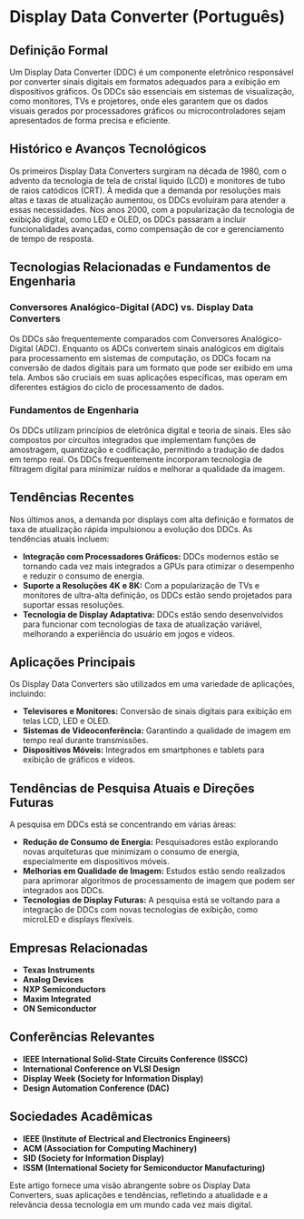 # Display Data Converter (Português)

## Definição Formal

Um Display Data Converter (DDC) é um componente eletrônico responsável por converter sinais digitais em formatos adequados para a exibição em dispositivos gráficos. Os DDCs são essenciais em sistemas de visualização, como monitores, TVs e projetores, onde eles garantem que os dados visuais gerados por processadores gráficos ou microcontroladores sejam apresentados de forma precisa e eficiente.

## Histórico e Avanços Tecnológicos

Os primeiros Display Data Converters surgiram na década de 1980, com o advento da tecnologia de tela de cristal líquido (LCD) e monitores de tubo de raios catódicos (CRT). À medida que a demanda por resoluções mais altas e taxas de atualização aumentou, os DDCs evoluíram para atender a essas necessidades. Nos anos 2000, com a popularização da tecnologia de exibição digital, como LED e OLED, os DDCs passaram a incluir funcionalidades avançadas, como compensação de cor e gerenciamento de tempo de resposta.

## Tecnologias Relacionadas e Fundamentos de Engenharia

### Conversores Analógico-Digital (ADC) vs. Display Data Converters

Os DDCs são frequentemente comparados com Conversores Analógico-Digital (ADC). Enquanto os ADCs convertem sinais analógicos em digitais para processamento em sistemas de computação, os DDCs focam na conversão de dados digitais para um formato que pode ser exibido em uma tela. Ambos são cruciais em suas aplicações específicas, mas operam em diferentes estágios do ciclo de processamento de dados.

### Fundamentos de Engenharia

Os DDCs utilizam princípios de eletrônica digital e teoria de sinais. Eles são compostos por circuitos integrados que implementam funções de amostragem, quantização e codificação, permitindo a tradução de dados em tempo real. Os DDCs frequentemente incorporam tecnologia de filtragem digital para minimizar ruídos e melhorar a qualidade da imagem.

## Tendências Recentes

Nos últimos anos, a demanda por displays com alta definição e formatos de taxa de atualização rápida impulsionou a evolução dos DDCs. As tendências atuais incluem:

- **Integração com Processadores Gráficos:** DDCs modernos estão se tornando cada vez mais integrados a GPUs para otimizar o desempenho e reduzir o consumo de energia.
- **Suporte a Resoluções 4K e 8K:** Com a popularização de TVs e monitores de ultra-alta definição, os DDCs estão sendo projetados para suportar essas resoluções.
- **Tecnologia de Display Adaptativa:** DDCs estão sendo desenvolvidos para funcionar com tecnologias de taxa de atualização variável, melhorando a experiência do usuário em jogos e vídeos.

## Aplicações Principais

Os Display Data Converters são utilizados em uma variedade de aplicações, incluindo:

- **Televisores e Monitores:** Conversão de sinais digitais para exibição em telas LCD, LED e OLED.
- **Sistemas de Videoconferência:** Garantindo a qualidade de imagem em tempo real durante transmissões.
- **Dispositivos Móveis:** Integrados em smartphones e tablets para exibição de gráficos e vídeos.

## Tendências de Pesquisa Atuais e Direções Futuras

A pesquisa em DDCs está se concentrando em várias áreas:

- **Redução de Consumo de Energia:** Pesquisadores estão explorando novas arquiteturas que minimizam o consumo de energia, especialmente em dispositivos móveis.
- **Melhorias em Qualidade de Imagem:** Estudos estão sendo realizados para aprimorar algoritmos de processamento de imagem que podem ser integrados aos DDCs.
- **Tecnologias de Display Futuras:** A pesquisa está se voltando para a integração de DDCs com novas tecnologias de exibição, como microLED e displays flexíveis.

## Empresas Relacionadas

- **Texas Instruments**
- **Analog Devices**
- **NXP Semiconductors**
- **Maxim Integrated**
- **ON Semiconductor**

## Conferências Relevantes

- **IEEE International Solid-State Circuits Conference (ISSCC)**
- **International Conference on VLSI Design**
- **Display Week (Society for Information Display)**
- **Design Automation Conference (DAC)**

## Sociedades Acadêmicas

- **IEEE (Institute of Electrical and Electronics Engineers)**
- **ACM (Association for Computing Machinery)**
- **SID (Society for Information Display)**
- **ISSM (International Society for Semiconductor Manufacturing)**

Este artigo fornece uma visão abrangente sobre os Display Data Converters, suas aplicações e tendências, refletindo a atualidade e a relevância dessa tecnologia em um mundo cada vez mais digital.